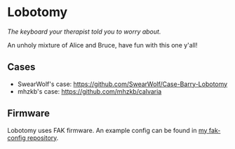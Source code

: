 # Lobotomy
*The keyboard your therapist told you to worry about.*

An unholy mixture of Alice and Bruce, have fun with this one y'all!

## Cases
- SwearWolf's case: https://github.com/SwearWolf/Case-Barry-Lobotomy
- mhzkb's case: https://github.com/mhzkb/calvaria

## Firmware
Lobotomy uses FAK firmware. An example config can be found in [my fak-config repository](https://github.com/kilipan/fak).
